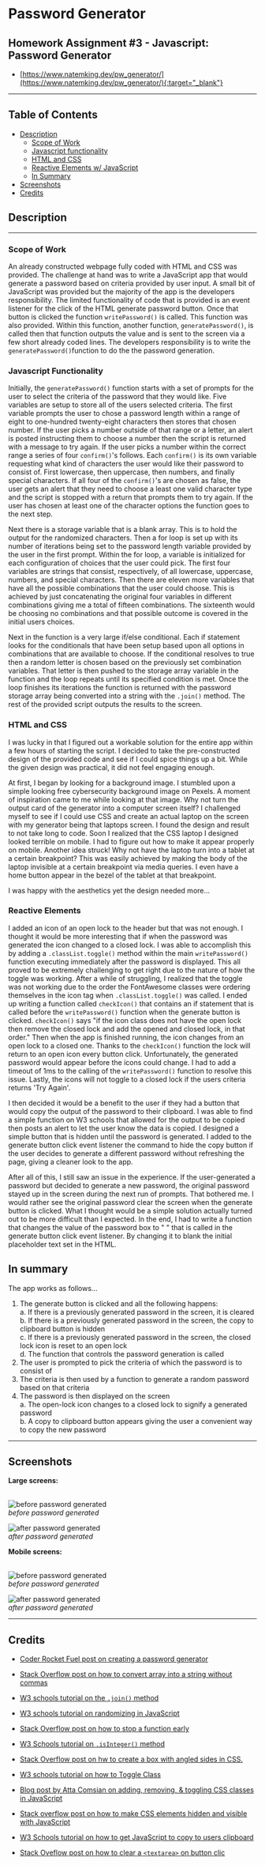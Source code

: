 # Password Generator
## Homework Assignment #3 - Javascript: Password Generator
* [https://www.natemking.dev/pw_generator/](https://www.natemking.dev/pw_generator/){:target="_blank"}

---

## Table of Contents
 * [Description](#description)
    + [Scope of Work](#scope-of-work)
    + [Javascript functionality](#javascript-functionality)
    + [HTML and CSS](#html-and-css)
    + [Reactive Elements w/ JavaScript](#reactive-elements)
    + [In Summary](#in-summary)
  * [Screenshots](#screenshots)
  * [Credits](#credits)

## Description
---
### Scope of Work
An already constructed webpage fully coded with HTML and CSS was provided. The challenge at hand was to write a JavaScript app that would generate a password based on criteria provided by user input. A small bit of JavaScript was provided but the majority of the app is the developers responsibility. The limited functionality of code that is provided is an event listener for the click of the HTML generate password button. Once that button is clicked the function `writePassword()` is called. This function was also provided. Within this function, another function, `generatePassword()`, is called then that function outputs the value and is sent to the screen via a few short already coded lines. The developers responsibility is to write the `generatePassword()`function to do the the password generation.

### Javascript Functionality
Initially, the `generatePassword()` function starts with a set of prompts for the user to select the criteria of the password that they would like. Five variables are setup to store all of the users selected criteria. The first variable prompts the user to chose a password length within a range of eight to one-hundred twenty-eight characters then stores that chosen number. If the user picks a number outside of that range or a letter, an alert is posted instructing them to choose a number then the script is returned with a message to try again. If the user picks a number within the correct range a series of four `confirm()`'s follows. Each `confirm()` is its own variable requesting what kind of characters the user would like their password to consist of. First lowercase, then uppercase, then numbers, and finally special characters. If all four of the `confirm()`'s are chosen as false, the user gets an alert that they need to choose a least one valid character type and the script is stopped with a return that prompts them to try again. If the user has chosen at least one of the character options the function goes to the next step. 

Next there is a storage variable that is a blank array. This is to hold the output for the randomized characters. Then a for loop is set up with its number of iterations being set to the password length variable provided by the user in the first prompt. Within the for loop, a variable is initialized for each configuration of choices that the user could pick. The first four variables are strings that consist, respectively, of all lowercase, uppercase, numbers, and special characters. Then there are eleven more variables that have all the possible combinations that the user could choose. This is achieved by just concatenating the original four variables in different combinations giving me a total of fifteen combinations. The sixteenth would be choosing no combinations and that possible outcome is covered in the initial users choices. 

Next in the function is a very large if/else conditional. Each if statement looks for the conditionals that have been setup based upon all options in combinations that are available to choose. If the conditional resolves to true then a random letter is chosen based on the previously set combination variables. That letter is then pushed to the storage array variable in the function and the loop repeats until its specified condition is met. Once the loop finishes its iterations the function is returned with the password storage array being converted into a string with the `.join()` method. The rest of the provided script outputs the results to the screen. 

### HTML and CSS
I was lucky in that I figured out a workable solution for the entire app within a few hours of starting the script. I decided to take the pre-constructed design of the provided code and see if I could spice things up a bit. While the given design was practical, it did not feel engaging enough.

At first, I began by looking for a background image. I stumbled upon a simple looking free cybersecurity background image on Pexels. A moment of inspiration came to me while looking at that image. Why not turn the output card of the generator into a computer screen itself? I challenged myself to see if I could use CSS and create an actual laptop on the screen with my generator being that laptops screen. I found the design and result to not take long to code. Soon I realized that the CSS laptop I designed looked terrible on mobile. I had to figure out how to make it appear properly on mobile. Another idea struck! Why not have the laptop turn into a tablet at a certain breakpoint? This was easily achieved by making the body of the laptop invisible at a certain breakpoint via media queries. I even have a home button appear in the bezel of the tablet at that breakpoint. 

I was happy with the aesthetics yet the design needed more...

### Reactive Elements
I added an icon of an open lock to the header but that was not enough. I thought it would be more interesting that if when the password was generated the icon changed to a closed lock. I was able to accomplish this by adding a `.classList.toggle()` method within the main `writePassword()` function executing immediately after the password is displayed. This all proved to be extremely challenging to get right due to the nature of how the toggle was working. After a while of struggling, I realized that the toggle was not working due to the order the FontAwesome classes were ordering themselves in the icon tag when `.classList.toggle()` was called. I ended up writing a function called `checkIcon()` that contains an if statement that is called before the `writePassword()` function when the generate button is clicked. `checkIcon()` says "if the icon class does not have the open lock then remove the closed lock and add the opened and closed lock, in that order." Then when the app is finished running, the icon changes from an open lock to a closed one. Thanks to the `checkIcon()` function the lock will return to an open icon every button click. Unfortunately, the generated password would appear before the icons could change. I had to add a timeout of 1ms to the calling of the `writePassword()` function to resolve this issue. Lastly, the icons will not toggle to a closed lock if the users criteria returns 'Try Again'. 

I then decided it would be a benefit to the user if they had a button that would copy the output of the password to their clipboard. I was able to find a simple function on W3 schools that allowed for the output to be copied then posts an alert to let the user know the data is copied. I designed a simple button that is hidden until the password is generated. I added to the generate button click event listener the command to hide the copy button if the user decides to generate a different password without refreshing the page, giving a cleaner look to the app.

After all of this, I still saw an issue in the experience. If the user-generated a password but decided to generate a new password, the original password stayed up in the screen during the next run of prompts. That bothered me. I would rather see the original password clear the screen when the generate button is clicked. What I thought would be a simple solution actually turned out to be more difficult than I expected. In the end, I had to write a function that changes the value of the password box to " " that is called in the generate button click event listener. By changing it to blank the initial placeholder text set in the HTML.


## In summary
The app works as follows...
1. The generate button is clicked and all the following happens:<br>
    a. If there is a previously generated password in the screen, it is cleared<br>
    b. If there is a previously generated password in the screen, the copy to clipboard button is hidden<br>
    c. If there is a previously generated password in the screen, the closed lock icon is reset to an open lock<br>
    d. The function that controls the password generation is called<br>
2. The user is prompted to pick the criteria of which the password is to consist of
3. The criteria is then used by a function to generate a random password based on that criteria
4. The password is then displayed on the screen<br>
    a. The open-lock icon changes to a closed lock to signify a generated password<br>
    b. A copy to clipboard button appears giving the user a convenient way to copy the new password<br>
    
---

## Screenshots


<summary><strong>Large screens:</strong></summary>
<br>

![before password generated](./assets/images/screenshots/desktop-before.jpg?raw=true)
<br>
_before password generated_
<br>

![after password generated](./assets/images/screenshots/desktop-after.jpg?raw=true)
<br>
_after password generated_
<br>



<summary><strong>Mobile screens:</strong></summary>
<br>

![before password generated](./assets/images/screenshots/mobile-before.jpg?raw=true)
<br>
_before password generated_
<br>

![after password generated](./assets/images/screenshots/mobile-after.jpg?raw=true)
<br>
_after password generated_
<br>

---

## Credits
* [Coder Rocket Fuel post on creating a password generator](https://www.coderrocketfuel.com/article/generate-a-random-letter-from-the-alphabet-using-javascript)

* [Stack Overflow post on how to convert array into a string without commas](https://stackoverflow.com/questions/28007949/how-to-convert-array-into-string-without-comma-and-separated-by-space-in-javascr/28007965)

* [W3 schools tutorial on the `.join()` method](https://www.w3schools.com/jsref/jsref_join.asp)

* [W3 schools tutorial on randomizing in JavaScript](https://www.w3schools.com/js/js_random.asp)

* [Stack Overflow post on how to stop a function early](https://stackoverflow.com/questions/3330193/early-exit-from-function)


* [W3 Schools tutorial on `.isInteger()` method](https://www.w3schools.com/jsref/jsref_isinteger.asp#:~:text=The%20Number.,Otherwise%20it%20returns%20false)


* [Stack Overflow post on hw to create a box with angled sides in CSS.](https://stackoverflow.com/questions/12699210/background-square-with-one-side-at-an-angle)

* [W3 schools tutorial on how to Toggle Class](https://www.w3schools.com/howto/howto_js_toggle_class.asp)

* [Blog post by Atta Comsian on adding, removing, & toggling CSS classes in JavaScript](https://attacomsian.com/blog/javascript-add-remove-toggle-css-classes)

* [Stack overflow post on how to make CSS elements hidden and visible with JavaScript](https://stackoverflow.com/questions/8557119/making-a-button-invisible-by-clicking-another-button-in-html)

* [W3 Schools tutorial on how to get JavaScript to copy to users clipboard](https://www.w3schools.com/howto/howto_js_copy_clipboard.asp)

* [Stack Oveflow post on how to clear a `<textarea>` on button clic](https://stackoverflow.com/questions/15968911/how-to-clear-text-area-with-a-button-in-html-using-javascript)